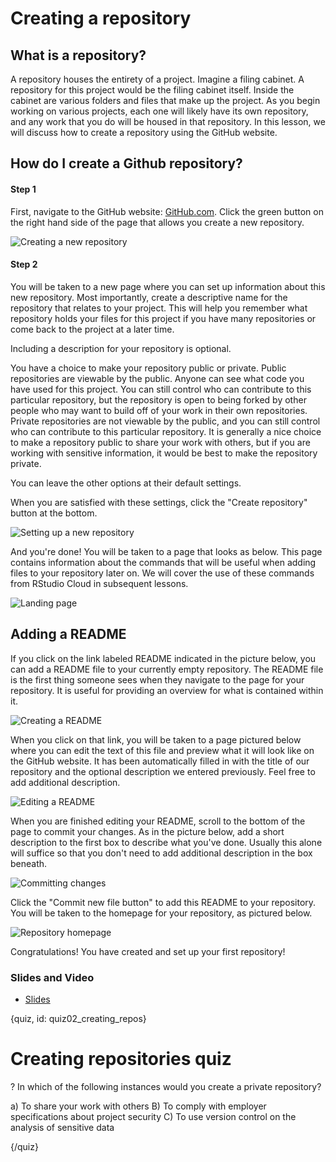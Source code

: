 # Creating a repository

## What is a repository?

A repository houses the entirety of a project. Imagine a filing cabinet. A repository for this project would be the filing cabinet itself. Inside the cabinet are various folders and files that make up the project. As you begin working on various projects, each one will likely have its own repository, and any work that you do will be housed in that repository. In this lesson, we will discuss how to create a repository using the GitHub website.

## How do I create a Github repository?

#### Step 1

First, navigate to the GitHub website: [GitHub.com](https://github.com/). Click the green button on the right hand side of the page that allows you create a new repository.

![Creating a new repository](images/02_creating_repos/02_githubbasics_creating_repos-1.png)

#### Step 2

You will be taken to a new page where you can set up information about this new repository. Most importantly, create a descriptive name for the repository that relates to your project. This will help you remember what repository holds your files for this project if you have many repositories or come back to the project at a later time.

Including a description for your repository is optional.

You have a choice to make your repository public or private. Public repositories are viewable by the public. Anyone can see what code you have used for this project. You can still control who can contribute to this particular repository, but the repository is open to being forked by other people who may want to build off of your work in their own repositories. Private repositories are not viewable by the public, and you can still control who can contribute to this particular repository. It is generally a nice choice to make a repository public to share your work with others, but if you are working with sensitive information, it would be best to make the repository private.

You can leave the other options at their default settings.

When you are satisfied with these settings, click the "Create repository" button at the bottom.

![Setting up a new repository](images/02_creating_repos/02_githubbasics_creating_repos-2.png)

And you're done! You will be taken to a page that looks as below. This page contains information about the commands that will be useful when adding files to your repository later on. We will cover the use of these commands from RStudio Cloud in subsequent lessons.

![Landing page](images/02_creating_repos/02_githubbasics_creating_repos-3.png)

## Adding a README

If you click on the link labeled README indicated in the picture below, you can add a README file to your currently empty repository. The README file is the first thing someone sees when they navigate to the page for your repository. It is useful for providing an overview for what is contained within it.

![Creating a README](images/02_creating_repos/02_githubbasics_creating_repos-4.png)

When you click on that link, you will be taken to a page pictured below where you can edit the text of this file and preview what it will look like on the GitHub website. It has been automatically filled in with the title of our repository and the optional description we entered previously. Feel free to add additional description.

![Editing a README](images/02_creating_repos/02_githubbasics_creating_repos-5.png)

When you are finished editing your README, scroll to the bottom of the page to commit your changes. As in the picture below, add a short description to the first box to describe what you've done. Usually this alone will suffice so that you don't need to add additional description in the box beneath.

![Committing changes](images/02_creating_repos/02_githubbasics_creating_repos-6.png)

Click the "Commit new file button" to add this README to your repository. You will be taken to the homepage for your repository, as pictured below.

![Repository homepage](images/02_creating_repos/02_githubbasics_creating_repos-7.png)

Congratulations! You have created and set up your first repository!


### Slides and Video

* [Slides](https://docs.google.com/presentation/d/1Dxf8VZi4RAf4BA8Xb__gbnTxFLIJKM-mxSy_BMA48DU/edit?usp=sharing)


{quiz, id: quiz02_creating_repos}

# Creating repositories quiz

? In which of the following instances would you create a private repository?

a) To share your work with others
B) To comply with employer specifications about project security
C) To use version control on the analysis of sensitive data


{/quiz}

